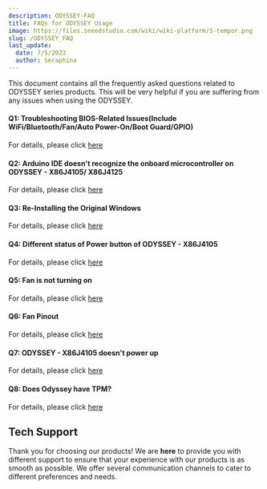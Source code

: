 ```yaml
---
description: ODYSSEY-FAQ
title: FAQs for ODYSSEY Usage
image: https://files.seeedstudio.com/wiki/wiki-platform/S-tempor.png
slug: /ODYSSEY_FAQ
last_update:
  date: 7/5/2023
  author: Seraphina
---
```


This document contains all the frequently asked questions related to ODYSSEY series products. This will be very helpful if you are suffering from any issues when using the ODYSSEY.

#### Q1: Troubleshooting BIOS-Related Issues(Include WiFi/Bluetooth/Fan/Auto Power-On/Boot Guard/GPIO)

For details, please click [here](/Troubleshooting_BIOS-Related_Issues)

#### Q2: Arduino IDE doesn't recognize the onboard microcontroller on ODYSSEY - X86J4105/ X86J4125

For details, please click [here](/not_recognize-onboard-microcontroller)

#### Q3: Re-Installing the Original Windows

For details, please click [here](/reinstall_the_Original_Windows)

#### Q4: Different status of Power button of ODYSSEY - X86J4105

For details, please click [here](/Power_button)

#### Q5: Fan is not turning on

For details, please click [here](/Turn_on_the_Fan)

#### Q6: Fan Pinout

For details, please click [here](/Fan_Pinout)

#### Q7: ODYSSEY - X86J4105 doesn't power up

For details, please click [here](/power_up)

#### Q8: Does Odyssey have TPM?

For details, please click [here](/TPM)

## Tech Support

Thank you for choosing our products! We are **here** to provide you with different support to ensure that your experience with our products is as smooth as possible. We offer several communication channels to cater to different preferences and needs.

<div class="button_tech_support_container">
<a href="https://forum.seeedstudio.com/" class="button_forum"></a>
<a href="https://www.seeedstudio.com/contacts" class="button_email"></a>
</div>

<div class="button_tech_support_container">
<a href="https://discord.gg/eWkprNDMU7" class="button_discord"></a>
<a href="https://github.com/Seeed-Studio/wiki-documents/discussions/69" class="button_discussion"></a>
</div>
